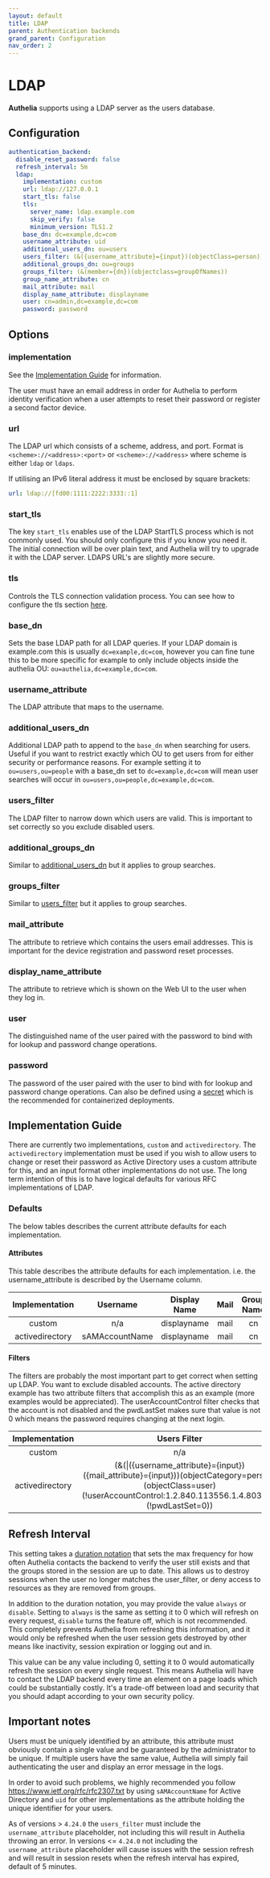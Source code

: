 ```yaml
---
layout: default
title: LDAP
parent: Authentication backends
grand_parent: Configuration
nav_order: 2
---
```


# LDAP

**Authelia** supports using a LDAP server as the users database.

## Configuration

```yaml
authentication_backend:
  disable_reset_password: false
  refresh_interval: 5m
  ldap:
    implementation: custom
    url: ldap://127.0.0.1
    start_tls: false
    tls:
      server_name: ldap.example.com
      skip_verify: false
      minimum_version: TLS1.2
    base_dn: dc=example,dc=com
    username_attribute: uid
    additional_users_dn: ou=users
    users_filter: (&({username_attribute}={input})(objectClass=person))
    additional_groups_dn: ou=groups
    groups_filter: (&(member={dn})(objectclass=groupOfNames))
    group_name_attribute: cn
    mail_attribute: mail
    display_name_attribute: displayname
    user: cn=admin,dc=example,dc=com
    password: password
```

## Options

### implementation

See the [Implementation Guide](#implementation-guide) for information.

The user must have an email address in order for Authelia to perform
identity verification when a user attempts to reset their password or
register a second factor device.

### url

The LDAP url which consists of a scheme, address, and port. Format is `<scheme>://<address>:<port>` or 
`<scheme>://<address>` where scheme is either `ldap` or `ldaps`.

If utilising an IPv6 literal address it must be enclosed by square brackets:
```yaml
url: ldap://[fd00:1111:2222:3333::1]
```

### start_tls

The key `start_tls` enables use of the LDAP StartTLS process which is not commonly used. You should only configure this
if you know you need it. The initial connection will be over plain text, and Authelia will try to upgrade it with the
LDAP server. LDAPS URL's are slightly more secure.

### tls

Controls the TLS connection validation process. You can see how to configure the tls 
section [here](../index.md#tls-configuration).

### base_dn

Sets the base LDAP path for all LDAP queries. If your LDAP domain is example.com this is usually 
`dc=example,dc=com`, however you can fine tune this to be more specific for example to only include objects inside the
authelia OU: `ou=authelia,dc=example,dc=com`.


### username_attribute

The LDAP attribute that maps to the username.

### additional_users_dn

Additional LDAP path to append to the `base_dn` when searching for users. Useful if you want to restrict exactly which 
OU to get users from for either security or performance reasons. For example setting it to `ou=users,ou=people` with a 
base_dn set to `dc=example,dc=com` will mean user searches will occur in `ou=users,ou=people,dc=example,dc=com`.

### users_filter

The LDAP filter to narrow down which users are valid. This is important to set correctly so you exclude disabled users.

### additional_groups_dn

Similar to [additional_users_dn](#additional_users_dn) but it applies to group searches.

### groups_filter

Similar to [users_filter](#users_filter) but it applies to group searches.

### mail_attribute

The attribute to retrieve which contains the users email addresses. This is important for the device registration and
password reset processes.

### display_name_attribute

The attribute to retrieve which is shown on the Web UI to the user when they log in.

### user

The distinguished name of the user paired with the password to bind with for lookup and password change operations.

### password

The password of the user paired with the user to bind with for lookup and password change operations.
Can also be defined using a [secret](../secrets.md) which is the recommended for containerized deployments. 

## Implementation Guide

There are currently two implementations, `custom` and `activedirectory`. The `activedirectory` implementation
must be used if you wish to allow users to change or reset their password as Active Directory
uses a custom attribute for this, and an input format other implementations do not use. The long term 
intention of this is to have logical defaults for various RFC implementations of LDAP. 

### Defaults

The below tables describes the current attribute defaults for each implementation.

#### Attributes
This table describes the attribute defaults for each implementation. i.e. the username_attribute is
described by the Username column.

|Implementation |Username      |Display Name|Mail|Group Name|
|:-------------:|:------------:|:----------:|:--:|:--------:|
|custom         |n/a           |displayname |mail|cn        |
|activedirectory|sAMAccountName|displayname |mail|cn        |

#### Filters

The filters are probably the most important part to get correct when setting up LDAP. 
You want to exclude disabled accounts. The active directory example has two attribute 
filters that accomplish this as an example (more examples would be appreciated). The 
userAccountControl filter checks that the account is not disabled and the pwdLastSet 
makes sure that value is not 0 which means the password requires changing at the next login.

|Implementation |Users Filter  |Groups Filter|
|:-------------:|:------------:|:-----------:|
|custom         |n/a           |n/a       |
|activedirectory|(&(&#124;({username_attribute}={input})({mail_attribute}={input}))(objectCategory=person)(objectClass=user)(!userAccountControl:1.2.840.113556.1.4.803:=2)(!pwdLastSet=0))|(&(member={dn})(objectClass=group)(objectCategory=group))|


## Refresh Interval

This setting takes a [duration notation](../index.md#duration-notation-format) that sets the max frequency
for how often Authelia contacts the backend to verify the user still exists and that the groups stored 
in the session are up to date. This allows us to destroy sessions when the user no longer matches the
user_filter, or deny access to resources as they are removed from groups.

In addition to the duration notation, you may provide the value `always` or `disable`. Setting to `always`
is the same as setting it to 0 which will refresh on every request, `disable` turns the feature off, which is 
not recommended. This completely prevents Authelia from refreshing this information, and it would only be
refreshed when the user session gets destroyed by other means like inactivity, session expiration or logging 
out and in.

This value can be any value including 0, setting it to 0 would automatically refresh the session on
every single request. This means Authelia will have to contact the LDAP backend every time an element
on a page loads which could be substantially costly. It's a trade-off between load and security that 
you should adapt according to your own security policy.

## Important notes

Users must be uniquely identified by an attribute, this attribute must obviously contain a single value and
be guaranteed by the administrator to be unique. If multiple users have the same value, Authelia will simply
fail authenticating the user and display an error message in the logs.

In order to avoid such problems, we highly recommended you follow https://www.ietf.org/rfc/rfc2307.txt by using
`sAMAccountName` for Active Directory and `uid` for other implementations as the attribute holding the
unique identifier for your users.

As of versions > `4.24.0` the `users_filter` must include the `username_attribute` placeholder, not including this will
result in Authelia throwing an error.
In versions <= `4.24.0` not including the `username_attribute` placeholder will cause issues with the session refresh
and will result in session resets when the refresh interval has expired, default of 5 minutes.